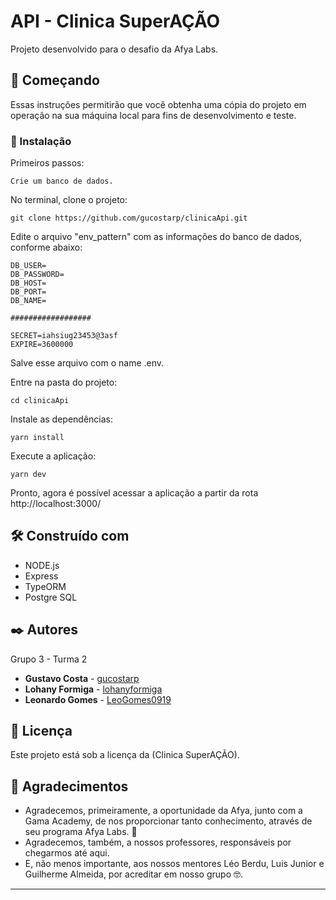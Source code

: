 # API - Clinica SuperAÇÃO

Projeto desenvolvido para o desafio da Afya Labs.

## 🚀 Começando

Essas instruções permitirão que você obtenha uma cópia do projeto em operação na sua máquina local para fins de desenvolvimento e teste.


### 🔧 Instalação

Primeiros passos:


```
Crie um banco de dados.
```
No terminal, clone o projeto:
```
git clone https://github.com/gucostarp/clinicaApi.git
```
Edite o arquivo "env_pattern" com as informações do banco de dados, conforme abaixo:

```
DB_USER=
DB_PASSWORD=
DB_HOST=
DB_PORT=
DB_NAME=

##################

SECRET=iahsiug23453@3asf
EXPIRE=3600000

```

Salve esse arquivo com o name .env.


Entre na pasta do projeto:
```
cd clinicaApi
```

Instale as dependências:
```
yarn install
```

Execute a aplicação:
```
yarn dev
```
Pronto, agora é possível acessar a aplicação a partir da rota http://localhost:3000/


## 🛠️ Construído com

* NODE.js
* Express
* TypeORM
* Postgre SQL


## ✒️ Autores

Grupo 3 - Turma 2

* **Gustavo Costa** - [gucostarp](https://github.com/gucostarp)
* **Lohany Formiga** - [lohanyformiga](https://github.com/lohanyformiga)
* **Leonardo Gomes** - [LeoGomes0919 ](https://github.com/LeoGomes0919 )


## 📄 Licença

Este projeto está sob a licença da (Clinica SuperAÇÃO).

## 🎁 Agradecimentos

* Agradecemos, primeiramente, a oportunidade da Afya, junto com a Gama Academy, de nos proporcionar tanto conhecimento, através de seu programa Afya Labs. 📢
* Agradecemos, também, a nossos professores, responsáveis por chegarmos até aqui. 
* E, não menos importante, aos nossos mentores Léo Berdu, Luis Junior e Guilherme Almeida, por acreditar em nosso grupo 🤓.

---
